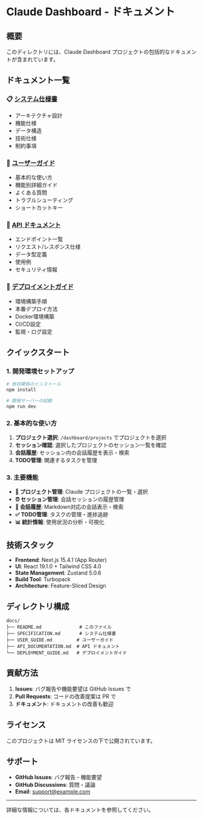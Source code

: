 # Claude Dashboard - ドキュメント

## 概要

このディレクトリには、Claude Dashboard プロジェクトの包括的なドキュメントが含まれています。

## ドキュメント一覧

### 📋 [システム仕様書](./SPECIFICATION.md)
- アーキテクチャ設計
- 機能仕様
- データ構造
- 技術仕様
- 制約事項

### 👥 [ユーザーガイド](./USER_GUIDE.md)
- 基本的な使い方
- 機能別詳細ガイド
- よくある質問
- トラブルシューティング
- ショートカットキー

### 🔌 [API ドキュメント](./API_DOCUMENTATION.md)
- エンドポイント一覧
- リクエスト/レスポンス仕様
- データ型定義
- 使用例
- セキュリティ情報

### 🚀 [デプロイメントガイド](./DEPLOYMENT_GUIDE.md)
- 環境構築手順
- 本番デプロイ方法
- Docker環境構築
- CI/CD設定
- 監視・ログ設定

## クイックスタート

### 1. 開発環境セットアップ

```bash
# 依存関係のインストール
npm install

# 開発サーバーの起動
npm run dev
```

### 2. 基本的な使い方

1. **プロジェクト選択**: `/dashboard/projects` でプロジェクトを選択
2. **セッション確認**: 選択したプロジェクトのセッション一覧を確認
3. **会話履歴**: セッション内の会話履歴を表示・検索
4. **TODO管理**: 関連するタスクを管理

### 3. 主要機能

- **📁 プロジェクト管理**: Claude プロジェクトの一覧・選択
- **⏰ セッション管理**: 会話セッションの履歴管理
- **💬 会話履歴**: Markdown対応の会話表示・検索
- **✅ TODO管理**: タスクの管理・進捗追跡
- **📊 統計情報**: 使用状況の分析・可視化

## 技術スタック

- **Frontend**: Next.js 15.4.1 (App Router)
- **UI**: React 19.1.0 + Tailwind CSS 4.0
- **State Management**: Zustand 5.0.6
- **Build Tool**: Turbopack
- **Architecture**: Feature-Sliced Design

## ディレクトリ構成

```
docs/
├── README.md              # このファイル
├── SPECIFICATION.md       # システム仕様書
├── USER_GUIDE.md         # ユーザーガイド
├── API_DOCUMENTATION.md  # API ドキュメント
└── DEPLOYMENT_GUIDE.md   # デプロイメントガイド
```

## 貢献方法

1. **Issues**: バグ報告や機能要望は GitHub Issues で
2. **Pull Requests**: コードの改善提案は PR で
3. **ドキュメント**: ドキュメントの改善も歓迎

## ライセンス

このプロジェクトは MIT ライセンスの下で公開されています。

## サポート

- **GitHub Issues**: バグ報告・機能要望
- **GitHub Discussions**: 質問・議論
- **Email**: support@example.com

---

詳細な情報については、各ドキュメントを参照してください。